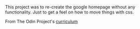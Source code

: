 This project was to re-create the google homepage without any functionality. Just to get a feel on how to move things with css.

From The Odin Project's [curriculum](http://www.theodinproject.com/courses/web-development-101/lessons/html-css)

